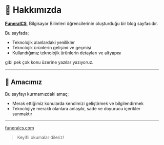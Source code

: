 # 👋 Hakkımızda

**[FuneralCS](https://www.funeralcs.com/)**, Bilgisayar Bilimleri öğrencilerinin oluşturduğu bir blog sayfasıdır.

Bu sayfada;

- Teknolojik alanlardaki yenilikler  
- Teknolojik ürünlerin gelişimi ve geçmişi  
- Kullandığımız teknolojik ürünlerin detayları ve altyapısı  

gibi pek çok konu üzerine yazılar yazıyoruz.

---

## 🎯 Amacımız

Bu sayfayı kurmamızdaki amaç;

- Merak ettiğimiz konularda kendimizi geliştirmek ve bilgilendirmek  
- Teknolojiye meraklı olanlara anlaşılır, sade ve doyurucu içerikler sunmaktır  

---
[funeralcs.com](https://www.funeralcs.com)
> Keyifli okumalar dileriz!
